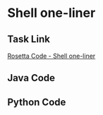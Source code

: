 # Shell one-liner

## Task Link
[Rosetta Code - Shell one-liner](https://rosettacode.org/wiki/Shell_one-liner)

## Java Code
## Python Code
